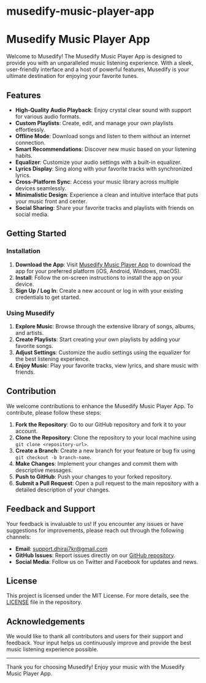 # musedify-music-player-app
# Musedify Music Player App

Welcome to Musedify! The Musedify Music Player App is designed to provide you with an unparalleled music listening experience. With a sleek, user-friendly interface and a host of powerful features, Musedify is your ultimate destination for enjoying your favorite tunes.

## Features

- **High-Quality Audio Playback**: Enjoy crystal clear sound with support for various audio formats.
- **Custom Playlists**: Create, edit, and manage your own playlists effortlessly.
- **Offline Mode**: Download songs and listen to them without an internet connection.
- **Smart Recommendations**: Discover new music based on your listening habits.
- **Equalizer**: Customize your audio settings with a built-in equalizer.
- **Lyrics Display**: Sing along with your favorite tracks with synchronized lyrics.
- **Cross-Platform Sync**: Access your music library across multiple devices seamlessly.
- **Minimalistic Design**: Experience a clean and intuitive interface that puts your music front and center.
- **Social Sharing**: Share your favorite tracks and playlists with friends on social media.

## Getting Started

### Installation

1. **Download the App**: Visit [Musedify Music Player App](https://www.musedify.com/download) to download the app for your preferred platform (iOS, Android, Windows, macOS).
2. **Install**: Follow the on-screen instructions to install the app on your device.
3. **Sign Up / Log In**: Create a new account or log in with your existing credentials to get started.

### Using Musedify

1. **Explore Music**: Browse through the extensive library of songs, albums, and artists.
2. **Create Playlists**: Start creating your own playlists by adding your favorite songs.
3. **Adjust Settings**: Customize the audio settings using the equalizer for the best listening experience.
4. **Enjoy Music**: Play your favorite tracks, view lyrics, and share music with friends.

## Contribution

We welcome contributions to enhance the Musedify Music Player App. To contribute, please follow these steps:

1. **Fork the Repository**: Go to our GitHub repository and fork it to your account.
2. **Clone the Repository**: Clone the repository to your local machine using `git clone <repository-url>`.
3. **Create a Branch**: Create a new branch for your feature or bug fix using `git checkout -b branch-name`.
4. **Make Changes**: Implement your changes and commit them with descriptive messages.
5. **Push to GitHub**: Push your changes to your forked repository.
6. **Submit a Pull Request**: Open a pull request to the main repository with a detailed description of your changes.

## Feedback and Support

Your feedback is invaluable to us! If you encounter any issues or have suggestions for improvements, please reach out through the following channels:

- **Email**: support.dhiraj7kr@gmail.com
- **GitHub Issues**: Report issues directly on our [GitHub repository](https://github.com/musedify/music-player-app/issues).
- **Social Media**: Follow us on Twitter and Facebook for updates and news.

## License

This project is licensed under the MIT License. For more details, see the [LICENSE](LICENSE) file in the repository.

## Acknowledgements

We would like to thank all contributors and users for their support and feedback. Your input helps us continuously improve and provide the best music listening experience possible.

---

Thank you for choosing Musedify! Enjoy your music with the Musedify Music Player App.
